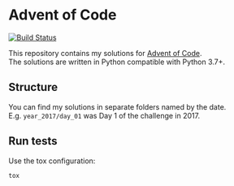 # Advent of Code

[![Build Status](https://travis-ci.org/timofurrer/advent-of-code.svg?branch=master)](https://travis-ci.org/timofurrer/advent-of-code)

This repository contains my solutions for [Advent of Code](http://adventofcode.com/). <br>
The solutions are written in Python compatible with Python 3.7+.

## Structure

You can find my solutions in separate folders named by the date. <br>
E.g. `year_2017/day_01` was Day 1 of the challenge in 2017.

## Run tests

Use the tox configuration:

```
tox
```

